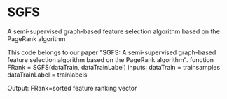 # SGFS
A semi-supervised graph-based feature selection algorithm based on the PageRank algorithm

This code belongs to our paper "SGFS: A semi-supervised graph-based feature selection algorithm based on the PageRank algorithm".
function FRank = SGFS(dataTrain, dataTrainLabel)
inputs:
dataTrain = trainsamples
dataTrainLabel = trainlabels

Output:
FRank=sorted feature ranking vector
